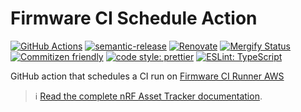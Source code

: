# Firmware CI Schedule Action

[![GitHub Actions](https://github.com/NordicSemiconductor/cloud-aws-firmware-ci-schedule-action/workflows/Test%20and%20Release/badge.svg)](https://github.com/NordicSemiconductor/cloud-aws-firmware-ci-schedule-action/actions)
[![semantic-release](https://img.shields.io/badge/%20%20%F0%9F%93%A6%F0%9F%9A%80-semantic--release-e10079.svg)](https://github.com/semantic-release/semantic-release)
[![Renovate](https://img.shields.io/badge/renovate-enabled-brightgreen.svg)](https://renovatebot.com)
[![Mergify Status](https://img.shields.io/endpoint.svg?url=https://gh.mergify.io/badges/NordicSemiconductor/cloud-aws-firmware-ci-schedule-action)](https://mergify.io)
[![Commitizen friendly](https://img.shields.io/badge/commitizen-friendly-brightgreen.svg)](http://commitizen.github.io/cz-cli/)
[![code style: prettier](https://img.shields.io/badge/code_style-prettier-ff69b4.svg)](https://github.com/prettier/prettier/)
[![ESLint: TypeScript](https://img.shields.io/badge/ESLint-TypeScript-blue.svg)](https://github.com/typescript-eslint/typescript-eslint)

GitHub action that schedules a CI run on
[Firmware CI Runner AWS](https://github.com/NordicSemiconductor/cloud-aws-firmware-ci-runner-js)

> :information_source:
> [Read the complete nRF Asset Tracker documentation](https://nordicsemiconductor.github.io/asset-tracker-cloud-docs/).
